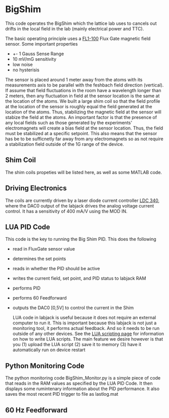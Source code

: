 # BigShim
This code operates the BigShim which the lattice lab uses to cancels out drifts in the local field in the lab (mainly electrical power and TTC).

The basic operating principle uses a [FL1-100](https://www.stefan-mayer.com/en/products/magnetometers-and-sensors/fluxgate-sensor-fl1-100.html) Flux Gate
magnetic field sensor. Some important properties
- +- 1 Gauss Sense Range
- 10 mV/mG sensitivity
- low noise
- no hysterisis

The sensor is placed around 1 meter away from the atoms with its measurements axis to be parallel with the feshbach field direction (vertical). If assume that field fluctuations in the room have a wavelength longer than 2 meters,
then any fluctuation in field at the sensor location is the same at the location of the atoms.  We built a large shim coil so that the field profile at the location of the sensor is roughly equal the field generated 
at the location of the atoms. Thus, stabilizing the magnetic field at the sensor will stabize the field at the atoms. An important factor is that the presence of any local fields such as those generated by the experiments' electromagnets
will create a bias field at the sensor location.  Thus, the field must be stabilized at a specific setpoint.  This also means that the sensor has be to be sufficnetly far away from any electromagnets so 
as not require a stabilization field outside of the 1G range of the device.

## Shim Coil
The shim coils propeties will be listed here, as well as some MATLAB code.

## Driving Electronics
The coils are currently driven by a laser diode current controller [LDC 340](https://www.thorlabs.com/thorproduct.cfm?partnumber=LDC340), where the DAC0 output of the labjack drives the analog voltage current control. It has a sensitivity of 400 mA/V using the MOD IN.

## LUA PID Code
This code is the key to running the Big Shim PID. This does the following
- read in FluxGate sensor value
- determines the set points
- reads in whether the PID should be active
- writes the current field, set point, and PID status to labjack RAM
- performs PID
- performs 60 Feedforward
- outputs the DAC0 [0,5V] to control the current in the Shim

  LUA code in labjack is useful because it does not require an external computer to run it.  This is important because this labjack is not just a monitoring tool, it performs actual feedback. And so it needs to be run outside of any other devices.  See the [LUA scripting page](https://support.labjack.com/docs/25-0-lua-scripting-t-series-datasheet) for information on how to write LUA scripts. The main feature we desire however is that you
  (1) upload the LUA script
  (2) save it to memory
  (3) have it automatically run on device restart

## Python Monitoring Code
The python monitoring code BigShim_Monitor.py is a simple piece of code that reads in the RAM values as specified by the LUA PID Code.  It then displays some rumintenary information about the PID performance. It also saves the most recent PID trigger to file as lastlog.mat

## 60 Hz Feedforward
